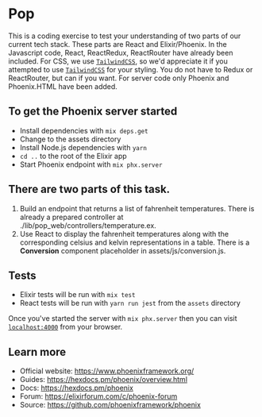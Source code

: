 # Pop

This is a coding exercise to test your understanding of two parts of our current tech stack. These parts are React and Elixir/Phoenix. In the Javascript code, React, ReactRedux, ReactRouter have already been included. For CSS, we use [`TailwindCSS`](https://tailwindcss.com/), so we'd appreciate it if you attempted to use [`TailwindCSS`](https://tailwindcss.com/) for your styling. You do not have to Redux or ReactRouter, but can if you want. For server code only Phoenix and Phoenix.HTML have been added.

## To get the Phoenix server started

- Install dependencies with `mix deps.get`
- Change to the assets directory
- Install Node.js dependencies with `yarn`
- `cd ..` to the root of the Elixir app
- Start Phoenix endpoint with `mix phx.server`

## There are two parts of this task.

1. Build an endpoint that returns a list of fahrenheit temperatures. There is already a prepared controller at ./lib/pop_web/controllers/temperature.ex.
2. Use React to display the fahrenheit temperatures along with the corresponding celsius and kelvin representations in a table. There is a **Conversion** component placeholder in assets/js/conversion.js.

## Tests

- Elixir tests will be run with `mix test`
- React tests will be run with `yarn run jest` from the `assets` directory

Once you've started the server with `mix phx.server` then you can visit [`localhost:4000`](http://localhost:4000) from your browser.

## Learn more

- Official website: https://www.phoenixframework.org/
- Guides: https://hexdocs.pm/phoenix/overview.html
- Docs: https://hexdocs.pm/phoenix
- Forum: https://elixirforum.com/c/phoenix-forum
- Source: https://github.com/phoenixframework/phoenix
